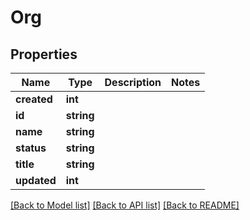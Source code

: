 # Org

## Properties
Name | Type | Description | Notes
------------ | ------------- | ------------- | -------------
**created** | **int** |  | 
**id** | **string** |  | 
**name** | **string** |  | 
**status** | **string** |  | 
**title** | **string** |  | 
**updated** | **int** |  | 

[[Back to Model list]](../README.md#documentation-for-models) [[Back to API list]](../README.md#documentation-for-api-endpoints) [[Back to README]](../README.md)


